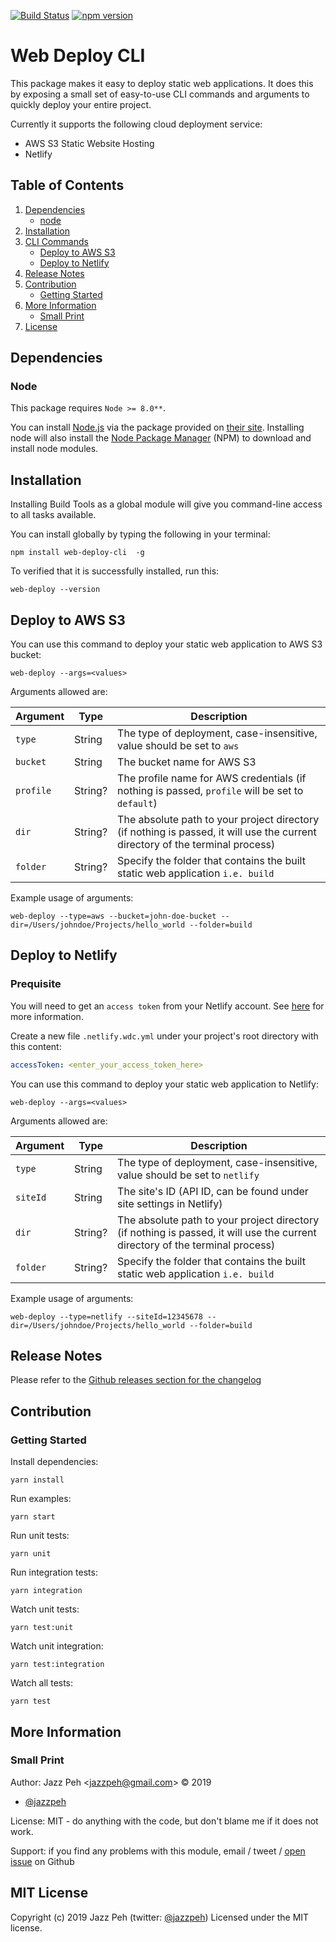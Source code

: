 [![Build Status](https://travis-ci.org/jazzpeh/web-deploy-cli.svg?branch=master)](https://travis-ci.org/jazzpeh/web-deploy-cli)
[![npm version](https://badge.fury.io/js/web-deploy-cli.svg)](https://badge.fury.io/js/web-deploy-cli)

# Web Deploy CLI

This package makes it easy to deploy static web applications. It does this by exposing a small set of easy-to-use CLI commands and arguments to quickly  deploy your entire project. 

Currently it supports the following cloud deployment service:
* AWS S3 Static Website Hosting
* Netlify

## Table of Contents

1. [Dependencies](#dependencies)
   * [node](#node)
2. [Installation](#installation)
3. [CLI Commands](#cli-commands)
    * [Deploy to AWS S3](#deploy-to-aws)
    * [Deploy to Netlify](#deploy-to-netlify)
4. [Release Notes](#release-notes)
5. [Contribution](#contribution)
    * [Getting Started](#getting-started)
5. [More Information](#more-information)
    * [Small Print](#small-print)
6. [License](#license)

## Dependencies
<a name="dependencies"></a>

### Node
<a name="node"></a>

This package requires `Node >= 8.0**`.

You can install [Node.js](http://www.nodejs.org/) via the package provided on [their site](http://www.nodejs.org).
Installing node will also install the [Node Package Manager](https://github.com/npm/npm) (NPM) to download and
install node modules.

## Installation
<a name="installation"></a>

Installing Build Tools as a global module will give you command-line access to all tasks available.

You can install globally by typing the following in your terminal:

```
npm install web-deploy-cli  -g
```

To verified that it is successfully installed, run this:

```
web-deploy --version
```

## Deploy to AWS S3
<a name="deploy-to-aws"></a>

You can use this command to deploy your static web application to AWS S3 bucket:

```
web-deploy --args=<values>
```

Arguments allowed are:

| Argument | Type | Description |
|--------|--------|--------|
| `type` | String | The type of deployment, case-insensitive, value should be set to `aws`
| `bucket` | String | The bucket name for AWS S3
| `profile`| String? | The profile name for AWS credentials (if nothing is passed, `profile` will be set to `default`)
| `dir`| String? | The absolute path to your project directory (if nothing is passed, it will use the current directory of the terminal process)
| `folder` | String? | Specify the folder that contains the built static web application `i.e. build`

Example usage of arguments:

```
web-deploy --type=aws --bucket=john-doe-bucket --dir=/Users/johndoe/Projects/hello_world --folder=build
```

## Deploy to Netlify
<a name="deploy-to-netlify"></a>

### Prequisite

You will need to get an `access token` from your Netlify account. See [here](https://www.netlify.com/docs/cli/#obtain-a-token-in-the-netlify-ui) for more information. 

Create a new file `.netlify.wdc.yml` under your project's root directory with this content:

```yaml
accessToken: <enter_your_access_token_here>
```

You can use this command to deploy your static web application to Netlify:

```
web-deploy --args=<values>
```

Arguments allowed are:

| Argument | Type | Description |
|--------|--------|--------|
| `type` | String | The type of deployment, case-insensitive, value should be set to `netlify`
| `siteId` | String | The site's ID (API ID, can be found under site settings in Netlify)
| `dir`| String? | The absolute path to your project directory (if nothing is passed, it will use the current directory of the terminal process)
| `folder` | String? | Specify the folder that contains the built static web application `i.e. build`

Example usage of arguments:

```
web-deploy --type=netlify --siteId=12345678 --dir=/Users/johndoe/Projects/hello_world --folder=build
```

## Release Notes
<a name="release-notes"></a>

Please refer to the [Github releases section for the changelog](https://github.com/jazzpeh/web-deploy-cli/releases)

## Contribution
<a name="contribution"></a>

### Getting Started
<a name="getting-started"></a>

Install dependencies:
```
yarn install
```

Run examples:
```
yarn start
```

Run unit tests:
```
yarn unit
```

Run integration tests:
```
yarn integration
```

Watch unit tests:
```
yarn test:unit
```

Watch unit integration:
```
yarn test:integration
```

Watch all tests:
```
yarn test
```

## More Information
<a name="more-information"></a>

### Small Print
<a name="small-print"></a>

Author: Jazz Peh &lt;jazzpeh@gmail.com&gt; &copy; 2019

- [@jazzpeh](https://twitter.com/jazzpeh)

License: MIT - do anything with the code, but don't blame me if it does not work.

Support: if you find any problems with this module, email / tweet /
[open issue](https://github.com/jazzpeh/web-deploy-cli/issues) on Github

## MIT License
<a name="license"></a>

Copyright (c) 2019 Jazz Peh (twitter: [@jazzpeh](https://twitter.com/jazzpeh))
Licensed under the MIT license.

